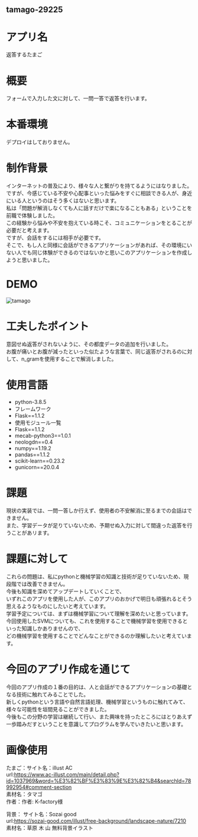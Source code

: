 ## tamago-29225
# アプリ名  
返答するたまご  
  
# 概要  
フォームで入力した文に対して、一問一答で返答を行います。  

# 本番環境  
デプロイはしておりません。  

# 制作背景  
インターネットの普及により、様々な人と繋がりを持てるようにはなりました。  
ですが、今感じている不安や心配事といった悩みをすぐに相談できる人が、身近にいる人というのはそう多くはないと思います。  
私は「問題が解消しなくても人に話すだけで楽になることもある」ということを前職で体験しました。  
この経験から悩みや不安を抱えている時こそ、コミュニケーションをとることが必要だと考えます。  
ですが、会話をするには相手が必要です。  
そこで、もし人と同様に会話ができるアプリケーションがあれば、その環境にいない人でも同じ体験ができるのではないかと思いこのアプリケーションを作成しようと思いました。  


# DEMO  
![tamago](https://user-images.githubusercontent.com/69794984/95052187-7735cc00-0729-11eb-9408-c7b2e85c1e9d.gif)  
  
# 工夫したポイント  
意図せぬ返答がされないように、その都度データの追加を行いました。  
お腹が痛いとお腹が減ったといった似たような言葉で、同じ返答がされるのに対して、n_gramを使用することで解消しました。  
          
# 使用言語  
* python-3.8.5  
* フレームワーク  
* Flask==1.1.2  
* 使用モジュール一覧  
* Flask==1.1.2  
* mecab-python3==1.0.1  
* neologdn==0.4  
* numpy==1.19.2  
* pandas==1.1.2  
* scikit-learn==0.23.2  
* gunicorn==20.0.4  
  
# 課題  
現状の実装では、一問一答しか行えず、使用者の不安解消に至るまでの会話はできません。  
また、学習データが足りていないため、予期せぬ入力に対して間違った返答を行うことがあリます。  
  
# 課題に対して  
これらの問題は、私にpythonと機械学習の知識と技術が足りていないため、現段階では改善できません。  
今後も知識を深めてアップデートしていくことで、  
いずれこのアプリを使用した人が、このアプリのおかげで明日も頑張れるとそう思えるようなものにしたいと考えています。  
学習予定については、まずは機械学習について理解を深めたいと思っています。  
今回使用したSVMについても、これを使用することで機械学習を使用できるといった知識しかありませんので、  
どの機械学習を使用することでどんなことができるのか理解したいと考えています。  
  
# 今回のアプリ作成を通じて  
今回のアプリ作成の１番の目的は、人と会話ができるアプリケーションの基礎となる技術に触れてみることでした。  
新しくpythonという言語や自然言語処理、機械学習というものに触れてみて、様々な可能性を垣間見ることができました。   
今後もこの分野の学習は継続して行い、また興味を持ったところにはとりあえず一歩踏みだすということを意識してプログラムを学んでいきたいと思います。

# 画像使用
たまご：サイト名：illust AC  
url:https://www.ac-illust.com/main/detail.php?id=1037969&word=%E3%82%BF%E3%83%9E%E3%82%B4&searchId=78992954#comment-section  
素材名：タマゴ  
作者：作者: K-factory様  
  
背景：  サイト名：Sozai good  
url:https://sozai-good.com/illust/free-background/landscape-nature/7210  
素材名：草原 木 山 無料背景イラスト

